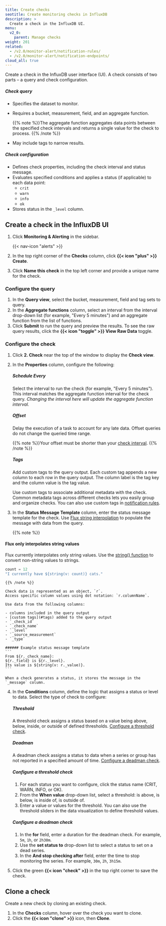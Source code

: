 ```yaml
---
title: Create checks
seotitle: Create monitoring checks in InfluxDB
description: >
  Create a check in the InfluxDB UI.
menu:
  v2_0:
    parent: Manage checks
weight: 201
related:
  - /v2.0/monitor-alert/notification-rules/
  - /v2.0/monitor-alert/notification-endpoints/
cloud_all: true
---
```


Create a check in the InfluxDB user interface (UI).
A check consists of two parts – a query and check configuration.

##### Check query
- Specifies the dataset to monitor.
- Requires a bucket, measurement, field, and an aggregate function.

    {{% note %}}The aggregate function aggregates data points between the specified check intervals
    and returns a single value for the check to process.
    {{% /note %}}
- May include tags to narrow results.

##### Check configuration
- Defines check properties, including the check interval and status message.
- Evaluates specified conditions and applies a status (if applicable) to each data point:
    - `crit`
    - `warn`
    - `info`
    - `ok`
- Stores status in the `_level` column.

## Create a check in the InfluxDB UI
1. Click **Monitoring & Alerting** in the sidebar.

    {{< nav-icon "alerts" >}}

2. In the top right corner of the **Checks** column, click **{{< icon "plus" >}} Create**.

3. Click **Name this check** in the top left corner and provide a unique name for the check.

### Configure the query
1. In the **Query view**, select the bucket, measurement, field and tag sets to query.
2. In the **Aggregate functions** column, select an interval from the interval drop-down list
   (for example, "Every 5 minutes") and an aggregate function from the list of functions.
3. Click **Submit** to run the query and preview the results.
   To see the raw query results, click the **{{< icon "toggle" >}} View Raw Data** toggle.

### Configure the check
1.  Click **2. Check** near the top of the window to display the **Check view**.
2.  In the **Properties** column, configure the following:

    ##### Schedule Every
    Select the interval to run the check (for example, "Every 5 minutes").
    This interval matches the aggregate function interval for the check query.
    _Changing the interval here will update the aggregate function interval._

    ##### Offset
    Delay the execution of a task to account for any late data.
    Offset queries do not change the queried time range.

    {{% note %}}Your offset must be shorter than your [check interval](#schedule-every).
    {{% /note %}}

    ##### Tags
    Add custom tags to the query output.
    Each custom tag appends a new column to each row in the query output.
    The column label is the tag key and the column value is the tag value.

    Use custom tags to associate additional metadata with the check.
    Common metadata tags across different checks lets you easily group and organize checks.
    You can also use custom tags in [notification rules](/v2.0/monitor-alert/notification-rules/create/).

3.  In the **Status Message Template** column, enter the status message template for the check.
    Use [Flux string interpolation](/v2.0/reference/flux/language/string-interpolation/)
    to populate the message with data from the query.

    {{% note %}}
#### Flux only interpolates string values
Flux currently interpolates only string values.
Use the [string() function](/v2.0/reference/flux/functions/built-in/transformations/type-conversions/string/)
to convert non-string values to strings.

```js
count = 12
"I currently have ${string(v: count)} cats."
```
    {{% /note %}}

    Check data is represented as an object, `r`.
    Access specific column values using dot notation: `r.columnName`.

    Use data from the following columns:

    - columns included in the query output
    - [custom tags](#tags) added to the query output
    - `_check_id`
    - `_check_name`
    - `_level`
    - `_source_measurement`
    - `_type`

    ###### Example status message template
    ```
    From ${r._check_name}:
    ${r._field} is ${r._level}.
    Its value is ${string(v: r._value)}.
    ```

    When a check generates a status, it stores the message in the `_message` column.

4.  In the **Conditions** column, define the logic that assigns a status or level to data.
    Select the type of check to configure:    

    ##### Threshold
    A threshold check assigns a status based on a value being above, below,
    inside, or outside of defined thresholds.
    [Configure a threshold check](#configure-a-threshold-check).

    ##### Deadman
    A deadman check assigns a status to data when a series or group has not
    reported in a specified amount of time.
    [Configure a deadman check](#configure-a-deadman-check).

    ##### Configure a threshold check
    1.  For each status you want to configure, click the status name (CRIT, WARN, INFO, or OK).
    2.  From the **When value** drop-down list, select a threshold: is above, is below,
        is inside of, is outside of.
    3.  Enter a value or values for the threshold.
        You can also use the threshold sliders in the data visualization to define threshold values.

    ##### Configure a deadman check
    1.  In the **for** field, enter a duration for the deadman check.
        For example, `5m`, `1h`, or `2h30m`.
    2.  Use the **set status to** drop-down list to select a status to set on a dead series.
    3.  In the **And stop checking after** field, enter the time to stop monitoring the series.
        For example, `30m`, `2h`, `3h15m`.

5. Click the green **{{< icon "check" >}}** in the top right corner to save the check.

## Clone a check
Create a new check by cloning an existing check.

1. In the **Checks** column, hover over the check you want to clone.
2. Click the **{{< icon "clone" >}}** icon, then **Clone**.
